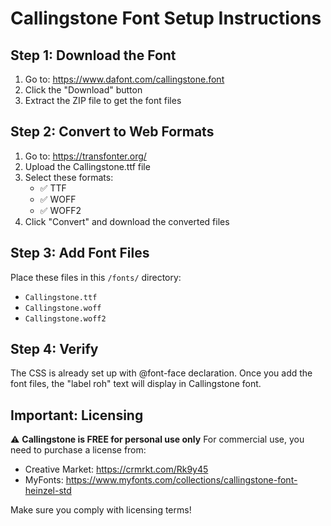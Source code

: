 # Callingstone Font Setup Instructions

## Step 1: Download the Font
1. Go to: https://www.dafont.com/callingstone.font
2. Click the "Download" button
3. Extract the ZIP file to get the font files

## Step 2: Convert to Web Formats
1. Go to: https://transfonter.org/
2. Upload the Callingstone.ttf file
3. Select these formats:
   - ✅ TTF
   - ✅ WOFF
   - ✅ WOFF2
4. Click "Convert" and download the converted files

## Step 3: Add Font Files
Place these files in this `/fonts/` directory:
- `Callingstone.ttf`
- `Callingstone.woff`
- `Callingstone.woff2`

## Step 4: Verify
The CSS is already set up with @font-face declaration.
Once you add the font files, the "label roh" text will display in Callingstone font.

## Important: Licensing
⚠️ **Callingstone is FREE for personal use only**
For commercial use, you need to purchase a license from:
- Creative Market: https://crmrkt.com/Rk9y45
- MyFonts: https://www.myfonts.com/collections/callingstone-font-heinzel-std

Make sure you comply with licensing terms!

